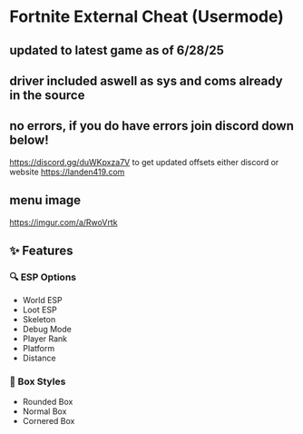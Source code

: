 # Fortnite External Cheat (Usermode)
## updated to latest game as of 6/28/25
## driver included aswell as sys and coms already in the source
## no errors, if you do have errors join discord down below!
https://discord.gg/duWKpxza7V
to get updated offsets either discord or website
https://landen419.com
## menu image
https://imgur.com/a/RwoVrtk
## ✨ Features

### 🔍 ESP Options
- World ESP
- Loot ESP
- Skeleton
- Debug Mode
- Player Rank
- Platform
- Distance

### 🎯 Box Styles
- Rounded Box
- Normal Box
- Cornered Box

